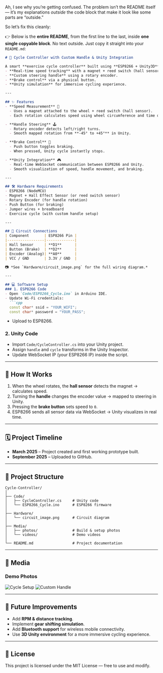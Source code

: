 Ah, I see why you’re getting confused.
The problem isn’t the README itself — it’s my explanations *outside* the code block that make it look like some parts are “outside.”

So let’s fix this cleanly:

👉 Below is the **entire README**, from the first line to the last, inside **one single copyable block**.
No text outside. Just copy it straight into your `README.md`:

````markdown
# 🚴 Cycle Controller with Custom Handle & Unity Integration

A smart **exercise cycle controller** built using **ESP8266 + Unity3D**, featuring:  
- **Real-time speed tracking** with a magnet + reed switch (hall sensor).  
- **Custom steering handle** using a rotary encoder.  
- **Brake control** via a physical button.  
- **Unity simulation** for immersive cycling experience.  

---

## ✨ Features
- **Speed Measurement** 🚦  
  - Uses a magnet attached to the wheel + reed switch (hall sensor).  
  - Each rotation calculates speed using wheel circumference and time difference.  

- **Handle Steering** 🕹️  
  - Rotary encoder detects left/right turns.  
  - Smooth mapped rotation from **-45° to +45°** in Unity.  

- **Brake Control** 🛑  
  - Push button toggles braking.  
  - When pressed, Unity cycle instantly stops.  

- **Unity Integration** 🎮  
  - Real-time WebSocket communication between ESP8266 and Unity.  
  - Smooth visualization of speed, handle movement, and braking.  

---

## 🛠️ Hardware Requirements
- ESP8266 (NodeMCU)  
- Magnet + Hall Effect Sensor (or reed switch sensor)  
- Rotary Encoder (for handle rotation)  
- Push Button (for braking)  
- Jumper wires + breadboard  
- Exercise cycle (with custom handle setup)  

---

## 🔌 Circuit Connections
| Component       | ESP8266 Pin |
|-----------------|-------------|
| Hall Sensor     | **D1**      |
| Button (Brake)  | **D2**      |
| Encoder (Analog)| **A0**      |
| VCC / GND       | 3.3V / GND  |

📷 *See `Hardware/circuit_image.png` for the full wiring diagram.*  

---

## 💻 Software Setup
### 1. ESP8266 Code
- Open `Code/ESP8266_Cycle.ino` in Arduino IDE.  
- Update Wi-Fi credentials:  
  ```cpp
  const char* ssid = "YOUR_WIFI";
  const char* password = "YOUR_PASS";
````

* Upload to ESP8266.

### 2. Unity Code

* Import `Code/CycleController.cs` into your Unity project.
* Assign `handle` and `cycle` transforms in the Unity Inspector.
* Update WebSocket IP (your ESP8266 IP) inside the script.

---

## 🚴 How It Works

1. When the wheel rotates, the **hall sensor** detects the magnet → calculates speed.
2. Turning the **handle** changes the encoder value → mapped to steering in Unity.
3. Pressing the **brake button** sets speed to `0`.
4. ESP8266 sends all sensor data via WebSocket → Unity visualizes in real time.

---

## 🗓 Project Timeline

* **March 2025** – Project created and first working prototype built.
* **September 2025** – Uploaded to GitHub.

---

## 📂 Project Structure

```
Cycle-Controller/
│
├── Code/
│   ├── CycleController.cs     # Unity code
│   └── ESP8266_Cycle.ino      # ESP8266 firmware
│
├── Hardware/
│   └── circuit_image.png      # Circuit diagram
│
├── Media/
│   ├── photos/                # Build & setup photos
│   └── videos/                # Demo videos
│
└── README.md                  # Project documentation
```

---

## 📸 Media

### Demo Photos

![Cycle Setup](Media/photos/cycle_setup.jpg)
![Custom Handle](Media/photos/handle.jpg)

---

## 🚀 Future Improvements

* Add **RPM & distance tracking**.
* Implement **gear shifting simulation**.
* Add **Bluetooth support** for wireless mobile connectivity.
* Use **3D Unity environment** for a more immersive cycling experience.

---

## 📜 License

This project is licensed under the MIT License — free to use and modify.

```

```
